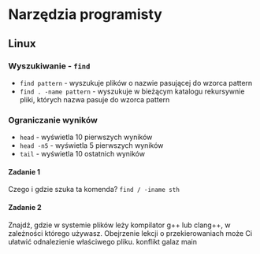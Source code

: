 # Narzędzia programisty

## Linux

### Wyszukiwanie - `find`

* `find pattern` - wyszukuje plików o nazwie pasującej do wzorca pattern
* `find . -name pattern` - wyszukuje w bieżącym katalogu rekursywnie pliki, których nazwa pasuje do wzorca pattern

### Ograniczanie wyników

* `head` - wyświetla 10 pierwszych wyników
* `head -n5` - wyświetla 5 pierwszych wyników
* `tail` - wyświetla 10 ostatnich wyników

#### Zadanie 1

Czego i gdzie szuka ta komenda?
`find / -iname sth`

#### Zadanie 2

Znajdź, gdzie w systemie plików leży kompilator g++ lub clang++, w zależności którego używasz.
Obejrzenie lekcji o przekierowaniach może Ci ułatwić odnalezienie właściwego pliku.
konflikt galaz main

